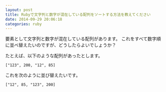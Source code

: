 ```yaml
---
layout: post
title: Rubyで文字列と数字が混在している配列をソートする方法を教えてください
date: 2014-09-29 20:06:18
categories: ruby
---
```

<!-- {% raw %} -->
<p>要素として文字列と数字が混在している配列があります。
これをすべて数字順に並べ替えたいのですが、どうしたらよいでしょうか？</p>

<p>たとえば、以下のような配列があったとします。</p>

<pre><code>["123", 200, "12", 85]
</code></pre>

<p>これを次のように並び替えたいです。</p>

<pre><code>["12", 85, "123", 200]
</code></pre>
<!-- {% endraw %} -->
